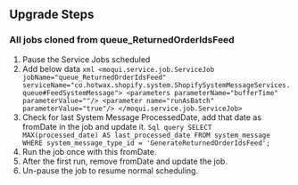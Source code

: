 ## Upgrade Steps
### All jobs cloned from queue_ReturnedOrderIdsFeed
1. Pause the Service Jobs scheduled
2. Add below data
        ```xml
        <moqui.service.job.ServiceJob jobName="queue_ReturnedOrderIdsFeed" serviceName="co.hotwax.shopify.system.ShopifySystemMessageServices.queue#FeedSystemMessage">
            <parameters parameterName="bufferTime" parameterValue=""/>
            <parameter name="runAsBatch" parameterValue="true"/>
        </moqui.service.job.ServiceJob>
        ```
3. Check for last System Message ProcessedDate, add that date as fromDate in the job and update it.
        ```Sql query
        SELECT MAX(processed_date) AS last_processed_date
        FROM system_message
        WHERE system_message_type_id = 'GenerateReturnedOrderIdsFeed';
        ```
4. Run the job once with this fromDate.
5. After the first run, remove fromDate and update the job.
6. Un-pause the job to resume normal scheduling.